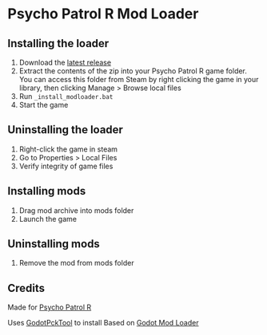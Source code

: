# Psycho Patrol R Mod Loader

## Installing the loader

1. Download the [latest release](https://github.com/CruS-Modding-Infrastructure/ppr-modloader/releases)
2. Extract the contents of the zip into your Psycho Patrol R game folder. You can access this folder from Steam by right clicking the game in your library, then clicking Manage > Browse local files
3. Run `_install_modloader.bat`
4. Start the game

## Uninstalling the loader

1. Right-click the game in steam
2. Go to Properties > Local Files
3. Verify integrity of game files

## Installing mods

1. Drag mod archive into mods folder
2. Launch the game

## Uninstalling mods

1. Remove the mod from mods folder

## Credits

Made for [Psycho Patrol R](https://store.steampowered.com/app/1907590/Psycho_Patrol_R/)

Uses [GodotPckTool](https://github.com/hhyyrylainen/GodotPckTool) to install
Based on [Godot Mod Loader](https://github.com/GodotModding/godot-mod-loader)
